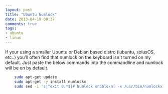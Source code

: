 ```yaml
---
layout: post
title: "Ubuntu Numlock"
date: 2013-04-19 00:37
comments: true
tags: 
- ubuntu 
- linux
---
```


If your using a smaller Ubuntu or Debian based distro (lubuntu, solusOS, etc..) you'll often find that numlock on the keyboard isn't turned on my default.
Just paste the below commands into the commandline and numlock will be on by default.

``` bash
    sudo apt-get update
    sudo apt-get -y install numlockx
    sudo sed -i 's|^exit 0.*$|# Numlock enable\n[ -x /usr/bin/numlockx ] \&\& numlockx on\n\nexit 0|' /etc/rc.local
```
